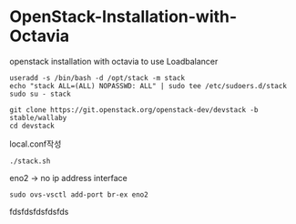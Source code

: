 # OpenStack-Installation-with-Octavia
openstack installation with octavia to use Loadbalancer


```
useradd -s /bin/bash -d /opt/stack -m stack
echo "stack ALL=(ALL) NOPASSWD: ALL" | sudo tee /etc/sudoers.d/stack
sudo su - stack
```

```
git clone https://git.openstack.org/openstack-dev/devstack -b stable/wallaby
cd devstack
```

local.conf작성

```
./stack.sh
```

eno2 -> no ip address interface
```
sudo ovs-vsctl add-port br-ex eno2
```
fdsfdsfdsfdsfds
